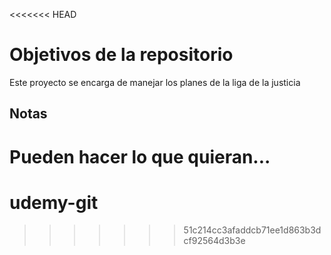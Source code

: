 <<<<<<< HEAD
# Objetivos de la repositorio

Este proyecto se encarga de manejar los planes de la liga de la justicia


## Notas
Pueden hacer lo que quieran...
=======
# udemy-git
>>>>>>> 51c214cc3afaddcb71ee1d863b3dcf92564d3b3e
